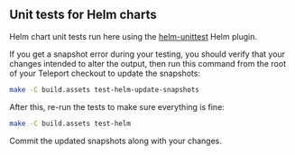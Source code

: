 ## Unit tests for Helm charts

Helm chart unit tests run here using the [helm-unittest](https://github.com/quintush/helm-unittest/) Helm plugin.

If you get a snapshot error during your testing, you should verify that your changes intended to alter the output, then run
this command from the root of your Teleport checkout to update the snapshots:

```bash
make -C build.assets test-helm-update-snapshots
```

After this, re-run the tests to make sure everything is fine:

```bash
make -C build.assets test-helm
```

Commit the updated snapshots along with your changes.
